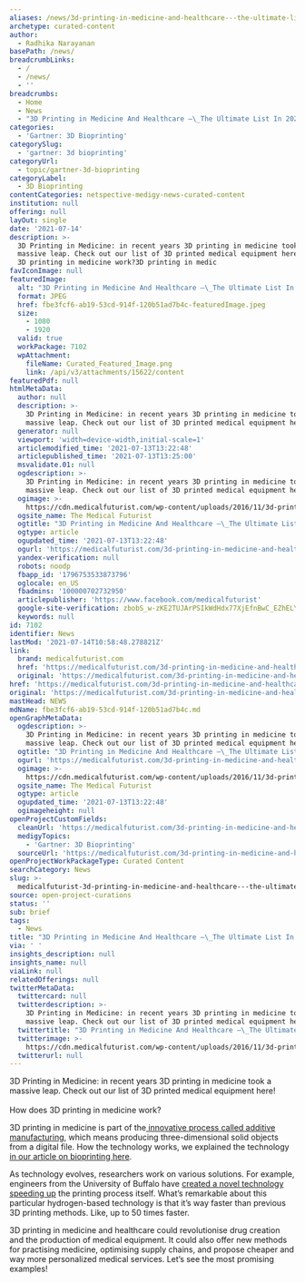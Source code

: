 ```yaml
---
aliases: /news/3d-printing-in-medicine-and-healthcare---the-ultimate-list-in-2021
archetype: curated-content
author:
  - Radhika Narayanan
basePath: /news/
breadcrumbLinks:
  - /
  - /news/
  - ''
breadcrumbs:
  - Home
  - News
  - "3D Printing in Medicine And Healthcare –\_The Ultimate List In 2021"
categories:
  - 'Gartner: 3D Bioprinting'
categorySlug:
  - 'gartner: 3d bioprinting'
categoryUrl:
  - topic/gartner-3d-bioprinting
categoryLabel:
  - 3D Bioprinting
contentCategories: netspective-medigy-news-curated-content
institution: null
offering: null
layOut: single
date: '2021-07-14'
description: >-
  3D Printing in Medicine: in recent years 3D printing in medicine took a
  massive leap. Check out our list of 3D printed medical equipment here!How does
  3D printing in medicine work?3D printing in medic
favIconImage: null
featuredImage:
  alt: "3D Printing in Medicine And Healthcare –\_The Ultimate List In 2021"
  format: JPEG
  href: fbe3fcf6-ab19-53cd-914f-120b51ad7b4c-featuredImage.jpeg
  size:
    - 1080
    - 1920
  valid: true
  workPackage: 7102
  wpAttachment:
    fileName: Curated_Featured_Image.png
    link: /api/v3/attachments/15622/content
featuredPdf: null
htmlMetaData:
  author: null
  description: >-
    3D Printing in Medicine: in recent years 3D printing in medicine took a
    massive leap. Check out our list of 3D printed medical equipment here!
  generator: null
  viewport: 'width=device-width,initial-scale=1'
  articlemodified_time: '2021-07-13T13:22:48'
  articlepublished_time: '2021-07-13T13:25:00'
  msvalidate.01: null
  ogdescription: >-
    3D Printing in Medicine: in recent years 3D printing in medicine took a
    massive leap. Check out our list of 3D printed medical equipment here!
  ogimage: >-
    https://cdn.medicalfuturist.com/wp-content/uploads/2016/11/3d-printing-dentistry-with-logo.png
  ogsite_name: The Medical Futurist
  ogtitle: "3D Printing in Medicine And Healthcare –\_The Ultimate List In 2021 - The Medical Futurist"
  ogtype: article
  ogupdated_time: '2021-07-13T13:22:48'
  ogurl: 'https://medicalfuturist.com/3d-printing-in-medicine-and-healthcare'
  yandex-verification: null
  robots: noodp
  fbapp_id: '1796753533873796'
  oglocale: en_US
  fbadmins: '100000702732950'
  articlepublisher: 'https://www.facebook.com/medicalfuturist'
  google-site-verification: zbobS_w-zKE2TUJArPSIkWdHdx77XjEfnBwC_EZhELY
  keywords: null
id: 7102
identifier: News
lastMod: '2021-07-14T10:58:48.278821Z'
link:
  brand: medicalfuturist.com
  href: 'https://medicalfuturist.com/3d-printing-in-medicine-and-healthcare/'
  original: 'https://medicalfuturist.com/3d-printing-in-medicine-and-healthcare'
href: 'https://medicalfuturist.com/3d-printing-in-medicine-and-healthcare/'
original: 'https://medicalfuturist.com/3d-printing-in-medicine-and-healthcare'
mastHead: NEWS
mdName: fbe3fcf6-ab19-53cd-914f-120b51ad7b4c.md
openGraphMetaData:
  ogdescription: >-
    3D Printing in Medicine: in recent years 3D printing in medicine took a
    massive leap. Check out our list of 3D printed medical equipment here!
  ogtitle: "3D Printing in Medicine And Healthcare –\_The Ultimate List In 2021 - The Medical Futurist"
  ogurl: 'https://medicalfuturist.com/3d-printing-in-medicine-and-healthcare'
  ogimage: >-
    https://cdn.medicalfuturist.com/wp-content/uploads/2016/11/3d-printing-dentistry-with-logo.png
  ogsite_name: The Medical Futurist
  ogtype: article
  ogupdated_time: '2021-07-13T13:22:48'
  ogimageheight: null
openProjectCustomFields:
  cleanUrl: 'https://medicalfuturist.com/3d-printing-in-medicine-and-healthcare/'
  medigyTopics:
    - 'Gartner: 3D Bioprinting'
  sourceUrl: 'https://medicalfuturist.com/3d-printing-in-medicine-and-healthcare'
openProjectWorkPackageType: Curated Content
searchCategory: News
slug: >-
  medicalfuturist-3d-printing-in-medicine-and-healthcare---the-ultimate-list-in-2021
source: open-project-curations
status: ''
sub: brief
tags:
  - News
title: "3D Printing in Medicine And Healthcare –\_The Ultimate List In 2021"
via: ' '
insights_description: null
insights_name: null
viaLink: null
relatedOfferings: null
twitterMetaData:
  twittercard: null
  twitterdescription: >-
    3D Printing in Medicine: in recent years 3D printing in medicine took a
    massive leap. Check out our list of 3D printed medical equipment here!
  twittertitle: "3D Printing in Medicine And Healthcare –\_The Ultimate List In 2021 - The Medical Futurist"
  twitterimage: >-
    https://cdn.medicalfuturist.com/wp-content/uploads/2016/11/3d-printing-dentistry-with-logo.png
  twitterurl: null
---
```

<p>3D Printing in Medicine: in recent years 3D printing in medicine took a massive leap. Check out our list of 3D printed medical equipment here!<br><br>How does 3D printing in medicine work?</p><p>3D printing in medicine is part of the<a href="https://3dprinting.com/what-is-3d-printing/"> innovative process called additive manufacturing</a>, which means producing three-dimensional solid objects from a digital file. How the technology works, we explained the technology <a href="https://medicalfuturist.com/3d-bioprinting-overview/">in our article on bioprinting here</a>.</p><p>As technology evolves, researchers work on various solutions. For example, engineers from the University of Buffalo have <a href="https://youtu.be/vqveljTzypM">created a novel technology speeding up</a> the printing process itself. What’s remarkable about this particular hydrogen-based technology is that it’s way faster than previous 3D printing methods. Like, up to 50 times faster.</p><p>3D printing in medicine and healthcare could revolutionise drug creation and the production of medical equipment. It could also offer new methods for practising medicine, optimising supply chains, and propose cheaper and way more personalized medical services. Let’s see the most promising examples!</p>